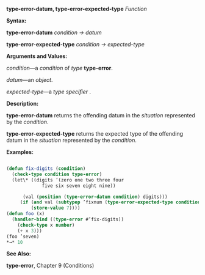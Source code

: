 **type-error-datum, type-error-expected-type** *Function* 



**Syntax:** 



**type-error-datum** *condition → datum* 



**type-error-expected-type** *condition → expected-type* 



**Arguments and Values:** 



*condition*—a *condition* of *type* **type-error**. 



*datum*—an *object*. 



*expected-type*—a *type specifier* . 



**Description:** 



**type-error-datum** returns the offending datum in the *situation* represented by the *condition*. 



**type-error-expected-type** returns the expected type of the offending datum in the *situation* represented by the *condition*. 



**Examples:**
```lisp

(defun fix-digits (condition) 
  (check-type condition type-error) 
  (let\* ((digits ’(zero one two three four 
			 five six seven eight nine))  

	  (val (position (type-error-datum condition) digits))) 
	 (if (and val (subtypep ’fixnum (type-error-expected-type condition))) 
	     (store-value 7)))) 
(defun foo (x) 
  (handler-bind ((type-error #’fix-digits)) 
    (check-type x number) 
    (+ x 3))) 
(foo ’seven) 
*→* 10 

```
**See Also:** 



**type-error**, Chapter 9 (Conditions) 



